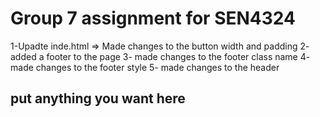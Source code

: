 # Group 7 assignment for SEN4324
   1-Upadte inde.html => Made changes to the button width and padding
   2- added a footer to the page 
   3- made changes to the footer class name
   4- made changes to the footer style
   5- made changes to the header
## put anything you want here
